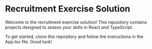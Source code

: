 # Recruitment Exercise Solution

Welcome to the recruitment exercise solution! This repository contains projects designed to assess your skills in React and TypeScript. 

To get started, clone this repository and follow the instructions in the App.tsx file.
Good luck!